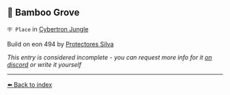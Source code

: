 ## 🎋 Bamboo Grove

`🪧 Place` in [Cybertron Jungle](../refs/cybertron_jungle.md)

Build on eon 494 by [Protectores Silva](../refs/protectores_silva.md)

_This entry is considered incomplete - you can request more info for it [on discord](<https://discord.com/channels/562910943848169472/1173922660489633802>) or write it yourself_


----------
[⬅️ Back to index](/index.md#9640_s)